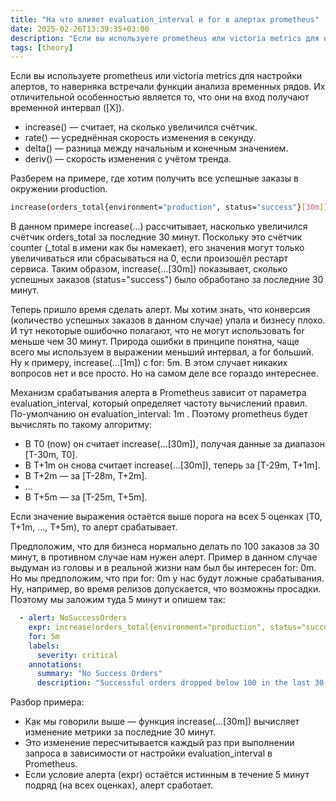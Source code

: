 ```yaml
---
title: "На что влияет evaluation_interval и for в алертах prometheus"
date: 2025-02-26T13:39:35+03:00
description: "Если вы используете prometheus или victoria metrics для настройки алертов, то наверняка встречали функции анализа временных рядов. Их отличительной особенностью является то, что они на вход получают временной интервал ([X]). "
tags: [theory]
---
```


Если вы используете prometheus или victoria metrics для настройки алертов, то наверняка встречали функции анализа временных рядов. Их отличительной особенностью является то, что они на вход получают временной интервал ([X]). 

- increase() — считает, на сколько увеличился счётчик.
- rate() — усреднённая скорость изменения в секунду.
- delta() — разница между начальным и конечным значением.
- deriv() — скорость изменения с учётом тренда.

Разберем на примере, где хотим получить все успешные заказы в окружении production. 

```bash
increase(orders_total{environment="production", status="success"}[30m])
```

В данном примере increase(...) рассчитывает, насколько увеличился счётчик orders_total за последние 30 минут. Поскольку это счётчик counter (_total в имени как бы намекает), его значения могут только увеличиваться или сбрасываться на 0, если произошёл рестарт сервиса. Таким образом, increase(...[30m]) показывает, сколько успешных заказов (status="success") было обработано за последние 30 минут.

Теперь пришло время сделать алерт. Мы хотим знать, что конверсия (количество успешных заказов в данном случае) упала и бизнесу плохо. И тут некоторые ошибочно полагают, что не могут использовать for меньше чем 30 минут. Природа ошибки в принципе понятна, чаще всего мы используем в выражении меньший интервал, а for больший. Ну к примеру, increase(...[1m]) с for: 5m. В этом случает никаких вопросов нет и все просто. Но на самом деле все гораздо интереснее. 

Механизм срабатывания алерта в Prometheus зависит от параметра evaluation_interval, который определяет частоту вычислений правил. По-умолчанию он evaluation_interval: 1m . Поэтому prometheus будет вычислять по такому алгоритму:

- В T0 (now) он считает increase(...[30m]), получая данные за диапазон [T-30m, T0].
- В T+1m он снова считает increase(...[30m]), теперь за [T-29m, T+1m].
- В T+2m — за [T-28m, T+2m].
- ...
- В T+5m — за [T-25m, T+5m].

Если значение выражения остаётся выше порога на всех 5 оценках (T0, T+1m, ..., T+5m), то алерт срабатывает.

Предположим, что для бизнеса нормально делать по 100 заказов за 30 минут, в противном случае нам нужен алерт. Пример в данном случае выдуман из головы и в реальной жизни нам был бы интересен for: 0m. Но мы предположим, что при for: 0m у нас будут ложные срабатывания. Ну, например, во время релизов допускается, что возможны просадки. Поэтому мы заложим туда 5 минут и опишем так:

```yaml
  - alert: NoSuccessOrders
    expr: increase(orders_total{environment="production", status="success"}[30m]) < 100
    for: 5m
    labels:
      severity: critical
    annotations:
      summary: "No Success Orders"
      description: "Successful orders dropped below 100 in the last 30 minutes"
```

Разбор примера:
- Как мы говорили выше —  функция increase(...[30m]) вычисляет изменение метрики за последние 30 минут.
- Это изменение пересчитывается каждый раз при выполнении запроса в зависимости от настройки evaluation_interval в Prometheus.
- Если условие алерта (expr) остаётся истинным в течение 5 минут подряд (на всех оценках), алерт сработает.
